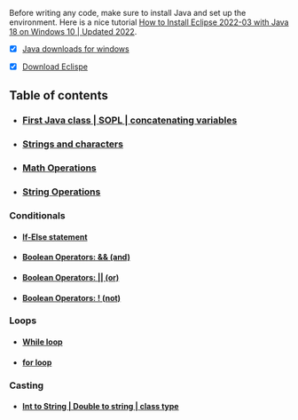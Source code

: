 Before writing any code, make sure to install Java and set up the environment. Here is a nice tutorial [How to Install Eclipse 2022-03 with Java 18 on Windows 10 | Updated 2022](https://www.youtube.com/watch?v=whXbxfhCD9s&ab_channel=AmitThinks). </br>
* [x] [Java downloads for windows](https://www.oracle.com/java/technologies/downloads/#jdk18-windows)
* [x] [Download Eclispe](https://www.eclipse.org/downloads/)


## Table of contents
* ### [First Java class | SOPL | concatenating variables](https://github.com/SharpAdder/JavaJourney/blob/main/variables.java)
* ### [Strings and characters](https://github.com/SharpAdder/JavaJourney/blob/main/stringsCharacters.java)
* ### [Math Operations](https://github.com/SharpAdder/JavaJourney/blob/main/mathOperations.java)
* ### [String Operations](https://github.com/SharpAdder/JavaJourney/blob/main/stringOperations.java)
 ### Conditionals
   * #### [If-Else statement](https://github.com/SharpAdder/JavaJourney/blob/main/ifElse.java)
   * #### [Boolean Operators: && (and)](https://github.com/SharpAdder/JavaJourney/blob/main/booleanAnd.java)
   * #### [Boolean Operators: || (or)](https://github.com/SharpAdder/JavaJourney/blob/main/booleanOr.java)
   * #### [Boolean Operators: ! (not)](https://github.com/SharpAdder/JavaJourney/blob/main/booleanNot.java)

### Loops
 * #### [While loop](https://github.com/SharpAdder/JavaJourney/blob/main/while.Java)
 * #### [for loop](https://github.com/SharpAdder/JavaJourney/blob/main/for.java)

### Casting
 * #### [Int to String | Double to string | class type](https://github.com/SharpAdder/JavaJourney/blob/main/cast_int_to_string.java)


